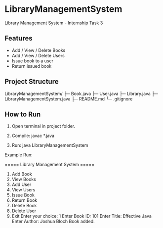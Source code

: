 # LibraryManagementSystem
Library Management System - Internship Task 3

## Features
- Add / View / Delete Books
- Add / View / Delete Users
- Issue book to a user
- Return issued book

## Project Structure
LibraryManagementSystem/
├─ Book.java
├─ User.java
├─ Library.java
├─ LibraryManagementSystem.java
├─ README.md
└─ .gitignore

## How to Run
1. Open terminal in project folder.

2. Compile:
javac *.java

3. Run:
java LibraryManagementSystem

Example Run:

===== Library Management System =====
1. Add Book
2. View Books
3. Add User
4. View Users
5. Issue Book
6. Return Book
7. Delete Book
8. Delete User
9. Exit
Enter your choice: 1
Enter Book ID: 101
Enter Title: Effective Java
Enter Author: Joshua Bloch
Book added.